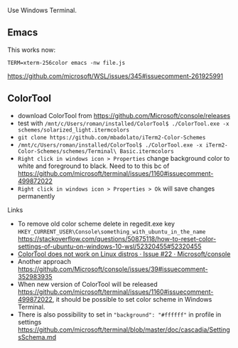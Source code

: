 Use Windows Terminal.

## Emacs

This works now:

`TERM=xterm-256color emacs -nw file.js`

https://github.com/microsoft/WSL/issues/345#issuecomment-261925991

## ColorTool

- download ColorTool from https://github.com/Microsoft/console/releases
- test with `/mnt/c/Users/roman/installed/ColorTool$ ./ColorTool.exe -x schemes/solarized_light.itermcolors`
- `git clone https://github.com/mbadolato/iTerm2-Color-Schemes`
- `/mnt/c/Users/roman/installed/ColorTool$ ./ColorTool.exe -x iTerm2-Color-Schemes/schemes/Terminal\ Basic.itermcolors`
- `Right click in windows icon > Properties` change background color to white and foreground to black. Need to to this bc of https://github.com/microsoft/terminal/issues/1160#issuecomment-499872022
- `Right click in windows icon > Properties > Ok` will save changes permanently

Links

- To remove old color scheme delete in regedit.exe key `HKEY_CURRENT_USER\Console\something_with_ubuntu_in_the_name` https://stackoverflow.com/questions/50875118/how-to-reset-color-settings-of-ubuntu-on-windows-10-wsl/52320455#52320455
- [ColorTool does not work on Linux distros · Issue #22 · Microsoft/console](https://github.com/Microsoft/console/issues/22#issuecomment-441668975)
- Another approach https://github.com/Microsoft/console/issues/39#issuecomment-352983935
- When new version of ColorTool will be released https://github.com/microsoft/terminal/issues/1160#issuecomment-499872022, it should be possible to set color scheme in Windows Terminal.
- There is also possibility to set in `"background": "#ffffff"` in profile in settings https://github.com/microsoft/terminal/blob/master/doc/cascadia/SettingsSchema.md
